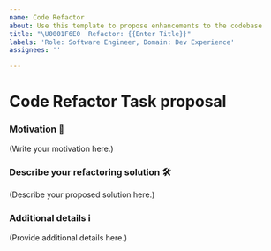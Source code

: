 ```yaml
---
name: Code Refactor
about: Use this template to propose enhancements to the codebase
title: "\U0001F6E0️  Refactor: {{Enter Title}}"
labels: 'Role: Software Engineer, Domain: Dev Experience'
assignees: ''

---
```


# Code Refactor Task proposal

### Motivation 🏁

<!--
Provide a clear and concise description of the refactoring task. Are you refactoring code for better readability? Are you restructuring a bloated system into components?
-->

(Write your motivation here.)

### Describe your refactoring solution 🛠️ 

<!--
  Provide a clear and concise description of the refactoring task. Are you refactoring code for better readability? Are you restructing a bloated system into components? Is this an architectural change that would require images?
-->

(Describe your proposed solution here.)

### Additional details ℹ️

<!--
  Is there anything else you can add about the proposal?
  You might want to link to related issues here, if you haven't already.
-->

(Provide additional details here.)
